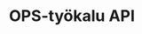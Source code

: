 ---
layout: swagger
title: OPS-työkalu API
description: Yleissivistävien opetussuunnitelmien rajapintakuvaukset
permalink: /api/ylops
swagger-src: https://raw.githubusercontent.com/Opetushallitus/eperusteet-ylops/master/generated/ylops-ext.spec.json
---
